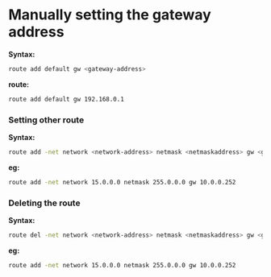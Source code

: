 # Manually setting the gateway address
**Syntax:**
```bash
route add default gw <gateway-address>
```
**route:**
```bash
route add default gw 192.168.0.1
```
### Setting other route
**Syntax:**
```bash
route add -net network <network-address> netmask <netmaskaddress> gw <gateway-address>
```
**eg:**
```bash
route add -net network 15.0.0.0 netmask 255.0.0.0 gw 10.0.0.252
```
### Deleting the route
**Syntax:**
```bash
route del -net network <network-address> netmask <netmaskaddress> gw <gateway-address>
```
**eg:**
```bash
route add -net network 15.0.0.0 netmask 255.0.0.0 gw 10.0.0.252
```
